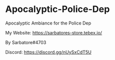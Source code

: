# Apocalyptic-Police-Dep

Apocalyptic Ambiance for the Police Dep

My Website: https://sarbatores-store.tebex.io/

By Sarbatore#4703

Discord: https://discord.gg/nUySxCdT5U
